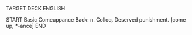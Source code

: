 TARGET DECK
ENGLISH

START
Basic
Comeuppance
Back: n. Colloq. Deserved punishment. [come up, *-ance]
END
